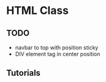 # HTML Class

## TODO
- navbar to top with position sticky
- DIV element tag in center position 

## Tutorials

<!-- [W3School](https://www.w3schools.com/html/)-->
